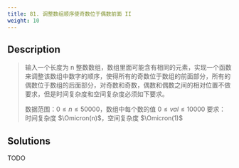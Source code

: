 ```yaml
---
title: 81. 调整数组顺序使奇数位于偶数前面 II
weight: 10
---
```


## Description

> 输入一个长度为 n 整数数组，数组里面可能含有相同的元素，实现一个函数来调整该数组中数字的顺序，使得所有的奇数位于数组的前面部分，所有的偶数位于数组的后面部分，对奇数和奇数，偶数和偶数之间的相对位置不做要求，但是时间复杂度和空间复杂度必须如下要求。
> 
> 数据范围：$0 \le n \le 50000$，数组中每个数的值 $0 \le val \le 10000$
> 要求：时间复杂度 $\Omicron(n)$，空间复杂度 $\Omicron(1)$

## Solutions

TODO
